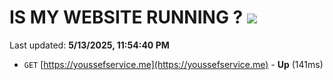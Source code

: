 # IS MY WEBSITE RUNNING ? [![](https://img.shields.io/static/v1?label=Sponsor&message=%E2%9D%A4&logo=GitHub&color=%23fe8e86)](https://github.com/sponsors/Youssef-Lehmam)

Last updated: **5/13/2025, 11:54:40 PM**

- `GET` [https://youssefservice.me](https://youssefservice.me) - **Up** (141ms)
